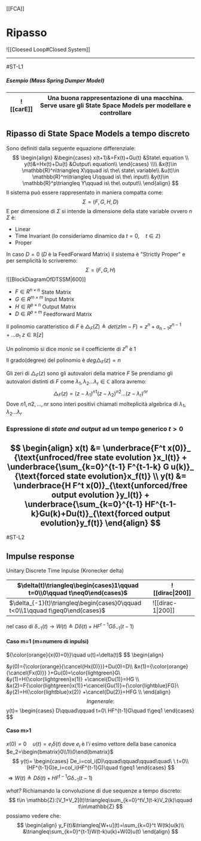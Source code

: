 [[FCA]]


# Ripasso

![[Cloesed Loop#Closed System]]

---
#ST-L1
##### Esempio (Mass Spring Dumper Model)

| ![[carE]] | Una buona rappresentazione di una macchina.<br>Serve usare gli State Space Models per modellare e controllare<br> |
| --------- | ----------------------------------------------------------------------------------------------------------------- |
## Ripasso di State Space Models a tempo discreto
Sono definiti dalla seguente equazione differenziale:
$$
\begin{align}
&\begin{cases}
x(t+1)&=Fx(t)+Gu(t) &State\ equation  \\
y(t)&=Hx(t)+Du(t)   &Output\ equation\\
\end{cases}
\\\\
&x(t)\in \mathbb{R}^n\triangleq X\qquad is\ the\ state\ variable\\
&u(t)\in \mathbb{R}^m\triangleq U\qquad is\ the\ input\\
&y(t)\in \mathbb{R}^p\triangleq Y\qquad is\ the\ output\\
\end{align}
$$
Il sistema può essere rappresentato in maniera compatta come:
$$
\Sigma=(F,G,H,D)
$$
E per dimensione di $\Sigma$ si intende la dimensione della state variable ovvero $n$
$\Sigma$ è:
- Linear
- Time Invariant (lo consideriamo dinamico da $t=0,\quad t\in \mathbb{Z}$)
- Proper

In caso $D=0$ ($D$ è la FeedForward Matrix) il sistema è "Strictly Proper" e per semplicità lo scriveremo:
$$
\Sigma=(F,G,H)
$$
![[BlockDiagramOfDTSSM|600]]
- $F\in R^{n\times n}$ State Matrix
- $G\in R^{m\times m}$ Input Matrix
- $H\in R^{p\times n}$ Output Matrix
- $D\in R^{p\times m}$ Feedforward Matrix

Il polinomio caratteristico di $F$ è $\triangle_F(Z)\triangleq det(zIm-F) = z^n+a_{n-1}z^{n-1}+...a_1\ z\in \mathbb{R}[z]$ 

Un polinomio si dice *monic* se il coefficiente di $z^n$ è $1$ 

Il grado(degree) del polinomio è $deg\triangle_F(z)=n$ 

Gli zeri di $\triangle_F(z)$ sono gli autovalori della matrice $F$
Se prendiamo gli autovalori distinti di $F$ come $\lambda_1,\lambda_2...\lambda_r\in \mathbb{C}$ allora avremo:
$$
\triangle_F(z) = (z-\lambda_1)^{n1}(z-\lambda_2)^{n2}...(z-\lambda_r)^{nr}
$$
Dove $n1, n2,...,nr$ sono interi positivi chiamati molteplicità algebrica di $\lambda_1,\lambda_2...\lambda_r$ 


### Espressione di *state and output* ad un tempo generico $t>0$

$$
\begin{align}
x(t) &= 
\underbrace{F^t x(0)}_
{\text{unfroced/free state evolution }x_l(t)} + 
\underbrace{\sum_{k=0}^{t-1} F^{t-1-k} G u(k)}_
{\text{forced state evolution}x_f(t)} \\
y(t) &=
\underbrace{H F^t x(0)}_{\text{unforced/free output evolution }y_l(t)}  + \underbrace{\sum_{k=0}^{t-1} HF^{t-1-k}Gu(k)+Du(t)}_{\text{forced output evolution}y_f(t)}
\end{align}
$$
--- 
#ST-L2

## Impulse response
Unitary Discrete Time Inpulse (Kronecker delta)

| $\delta(t)\triangleq\begin{cases}1\qquad t=0\\0\qquad t\neq0\end{cases}$          | ![[dirac\|200]]   |
| --------------------------------------------------------------------------------- | ----------------- |
| $\delta_{-1}(t)\triangleq\begin{cases}0\qquad t<0\\1\qquad t\geq0\end{cases}$<br> | ![[dirac-1\|200]] |
nel caso di $\delta_{-1}(t)\rightarrow W(t)\triangleq D\delta(t)+HF^{t-1}G\delta_{-1}(t-1)$
#### Caso m=1 (m=numero di inpulsi)
${\color{orange}{x(0)=0}}\quad u(t)=\delta(t)$
$$
\begin{align}

&y(0)={\color{orange}{\cancel{Hx(0)}}}+Du(0)=D\\\\
&x(1)={\color{orange}{\cancel{Fx(0)}} }+Gu(0)=\color{lightgreen}G\\
&y(1)=H{\color{lightgreen}x(1)} +\cancel{Du(1)}=HG
\\\\
&x(2)=F{\color{lightgreen}x(1)}+\cancel{Gu(1)}={\color{lightblue}FG}\\
&y(2)=H{\color{lightblue}x(2)} +\cancel{Du(2)}=HFG
\\\\
\end{align}
$$
In generale:
$$
y(t)=
\begin{cases}
D\qquad\qquad t=0\\
HF^{t-1}G\quad t\geq1
\end{cases}
$$

#### Caso m>1
${x(0)=0}\quad u(t)=e_i\delta(t)$
dove $e_i$ è l'$i$ esimo vettore della base canonica $e_2=\begin{bmatrix}0\\1\\0\end{bmatrix}$ 
$$
y(t)=
\begin{cases}
De_i=col_i(D)\qquad\qquad\qquad\quad\ \ t=0\\
(HF^{t-1}G)e_i=col_i(HF^{t-1}G)\quad t\geq1
\end{cases}
$$
$\Rightarrow W(t)\triangleq D\delta(t)+HF^{t-1}G\delta_{-1}(t-1)$ 


*what?*
Richiamando la convoluzione di due sequenze a tempo discreto:
$$
t\in \mathbb{Z}:[V_1+V_2](t)\triangleq\sum_{k=0}^tV_1(t-k)V_2(k)\qquad t\in\mathbb{Z}
$$
possiamo vedere che:
$$
\begin{align}
y_F(t)&\triangleq[W+u](t)=\sum_{k=0}^t W(tk)u(k)\\
&\triangleq\sum_{k=0}^{t-1}W(t-k)u(k)+W(0)u(t)
\end{align}
$$


